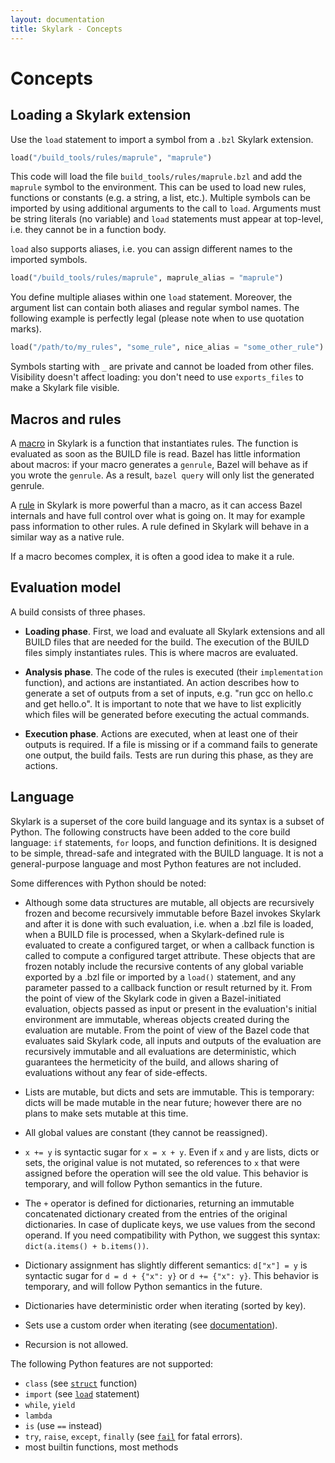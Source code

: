 ```yaml
---
layout: documentation
title: Skylark - Concepts
---
```

# Concepts

## Loading a Skylark extension

Use the `load` statement to import a symbol from a `.bzl` Skylark
extension.

```python
load("/build_tools/rules/maprule", "maprule")
```

This code will load the file `build_tools/rules/maprule.bzl` and add the
`maprule` symbol to the environment. This can be used to load new rules,
functions or constants (e.g. a string, a list, etc.). Multiple symbols can be
imported by using additional arguments to the call to `load`. Arguments must
be string literals (no variable) and `load` statements must appear at
top-level, i.e. they cannot be in a function body.

`load` also supports aliases, i.e. you can assign different names to the
imported symbols.

```python
load("/build_tools/rules/maprule", maprule_alias = "maprule")
```

You define multiple aliases within one `load` statement. Moreover, the argument
list can contain both aliases and regular symbol names. The following example is
perfectly legal (please note when to use quotation marks).

```python
load("/path/to/my_rules", "some_rule", nice_alias = "some_other_rule")
```

Symbols starting with `_` are private and cannot be loaded from other files.
Visibility doesn't affect loading: you don't need to use `exports_files` to make
a Skylark file visible.

## Macros and rules

A [macro](macros.md) in Skylark is a function that instantiates rules. The
function is evaluated as soon as the BUILD file is read. Bazel has little
information about macros: if your macro generates a `genrule`, Bazel will behave
as if you wrote the `genrule`. As a result, `bazel query` will only list the
generated genrule.

A [rule](rules.md) in Skylark is more powerful than a macro, as it can access
Bazel internals and have full control over what is going on. It may for example
pass information to other rules. A rule defined in Skylark will behave in a
similar way as a native rule.

If a macro becomes complex, it is often a good idea to make it a rule.

## Evaluation model

A build consists of three phases.

* **Loading phase**. First, we load and evaluate all Skylark extensions and all BUILD
  files that are needed for the build. The execution of the BUILD files simply
  instantiates rules. This is where macros are evaluated.

* **Analysis phase**. The code of the rules is executed (their `implementation`
  function), and actions are instantiated. An action describes how to generate
  a set of outputs from a set of inputs, e.g. "run gcc on hello.c and get
  hello.o". It is important to note that we have to list explicitly which
  files will be generated before executing the actual commands.

* **Execution phase**. Actions are executed, when at least one of their outputs is
  required. If a file is missing or if a command fails to generate one output,
  the build fails. Tests are run during this phase, as they are actions.

## Language

Skylark is a superset of the core build language and its syntax is a subset of
Python. The following constructs have been added to the core build language:
`if` statements, `for` loops, and function definitions.
It is designed to be simple, thread-safe and integrated with the
BUILD language. It is not a general-purpose language and most Python
features are not included.


Some differences with Python should be noted:

* Although some data structures are mutable, all objects are recursively frozen
  and become recursively immutable before Bazel invokes Skylark
  and after it is done with such evaluation,
  i.e. when a .bzl file is loaded, when a BUILD file is processed,
  when a Skylark-defined rule is evaluated to create a configured target, or
  when a callback function is called to compute a configured target attribute.
  These objects that are frozen notably include the recursive contents of any
  global variable exported by a .bzl file or imported by a `load()` statement,
  and any parameter passed to a callback function or result returned by it.
  From the point of view of the Skylark code
  in given a Bazel-initiated evaluation,
  objects passed as input or present in the evaluation's initial environment
  are immutable, whereas objects created during the evaluation are mutable.
  From the point of view of the Bazel code that evaluates said Skylark code,
  all inputs and outputs of the evaluation are recursively immutable
  and all evaluations are deterministic,
  which guarantees the hermeticity of the build,
  and allows sharing of evaluations without any fear of side-effects.

* Lists are mutable, but dicts and sets are immutable.
  This is temporary: dicts will be made mutable in the near future;
  however there are no plans to make sets mutable at this time.

* All global values are constant (they cannot be reassigned).

* `x += y` is syntactic sugar for `x = x + y`. Even if `x` and `y` are lists,
  dicts or sets, the original value is not mutated, so references to `x`
  that were assigned before the operation will see the old value. This behavior
  is temporary, and will follow Python semantics in the future.

* The `+` operator is defined for dictionaries, returning an immutable
  concatenated dictionary created from the entries of the original
  dictionaries. In case of duplicate keys, we use values from the second
  operand. If you need compatibility with Python, we suggest this syntax:
  `dict(a.items() + b.items())`.

* Dictionary assignment has slightly different semantics: `d["x"] = y` is
  syntactic sugar for `d = d + {"x": y}` or `d += {"x": y}`. This behavior
  is temporary, and will follow Python semantics in the future.

* Dictionaries have deterministic order when iterating (sorted by key).

* Sets use a custom order when iterating (see
  [documentation](lib/globals.html#set)).

* Recursion is not allowed.

The following Python features are not supported:

* `class` (see [`struct`](lib/globals.html#struct) function)
* `import` (see [`load`](#loading-a-skylark-extension) statement)
* `while`, `yield`
* `lambda`
* `is` (use `==` instead)
* `try`, `raise`, `except`, `finally` (see [`fail`](lib/globals.html#fail)
  for fatal errors).
* most builtin functions, most methods


